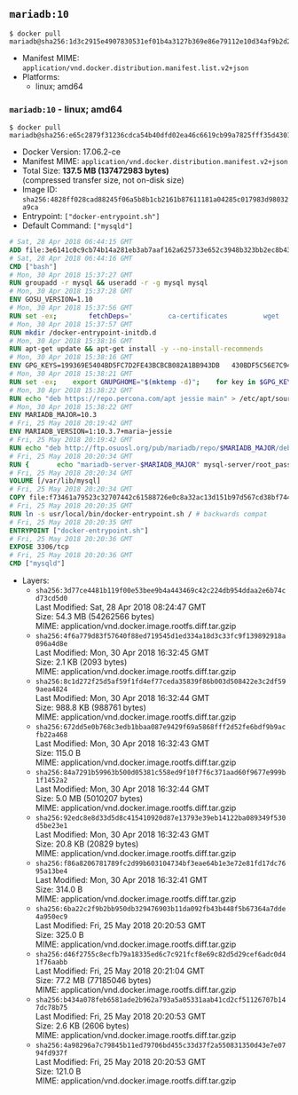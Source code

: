 ## `mariadb:10`

```console
$ docker pull mariadb@sha256:1d3c2915e4907830531ef01b4a3127b369e86e79112e10d34af9b2d23e3b5e4f
```

-	Manifest MIME: `application/vnd.docker.distribution.manifest.list.v2+json`
-	Platforms:
	-	linux; amd64

### `mariadb:10` - linux; amd64

```console
$ docker pull mariadb@sha256:e65c2879f31236cdca54b40dfd02ea46c6619cb99a7825fff35d4301b91f23c3
```

-	Docker Version: 17.06.2-ce
-	Manifest MIME: `application/vnd.docker.distribution.manifest.v2+json`
-	Total Size: **137.5 MB (137472983 bytes)**  
	(compressed transfer size, not on-disk size)
-	Image ID: `sha256:4828ff028cad88245f06a5b8b1cb2161b87611181a04285c017983d98032a9ca`
-	Entrypoint: `["docker-entrypoint.sh"]`
-	Default Command: `["mysqld"]`

```dockerfile
# Sat, 28 Apr 2018 06:44:15 GMT
ADD file:3e6141c0c9cb74b14a281eb3ab7aaf162a625733e652c3948b323bb2ec8b4343 in / 
# Sat, 28 Apr 2018 06:44:16 GMT
CMD ["bash"]
# Mon, 30 Apr 2018 15:37:27 GMT
RUN groupadd -r mysql && useradd -r -g mysql mysql
# Mon, 30 Apr 2018 15:37:28 GMT
ENV GOSU_VERSION=1.10
# Mon, 30 Apr 2018 15:37:56 GMT
RUN set -ex; 		fetchDeps=' 		ca-certificates 		wget 	'; 	apt-get update; 	apt-get install -y --no-install-recommends $fetchDeps; 	rm -rf /var/lib/apt/lists/*; 		dpkgArch="$(dpkg --print-architecture | awk -F- '{ print $NF }')"; 	wget -O /usr/local/bin/gosu "https://github.com/tianon/gosu/releases/download/$GOSU_VERSION/gosu-$dpkgArch"; 	wget -O /usr/local/bin/gosu.asc "https://github.com/tianon/gosu/releases/download/$GOSU_VERSION/gosu-$dpkgArch.asc"; 		export GNUPGHOME="$(mktemp -d)"; 	gpg --keyserver ha.pool.sks-keyservers.net --recv-keys B42F6819007F00F88E364FD4036A9C25BF357DD4; 	gpg --batch --verify /usr/local/bin/gosu.asc /usr/local/bin/gosu; 	rm -r "$GNUPGHOME" /usr/local/bin/gosu.asc; 		chmod +x /usr/local/bin/gosu; 	gosu nobody true; 		apt-get purge -y --auto-remove $fetchDeps
# Mon, 30 Apr 2018 15:37:57 GMT
RUN mkdir /docker-entrypoint-initdb.d
# Mon, 30 Apr 2018 15:38:16 GMT
RUN apt-get update && apt-get install -y --no-install-recommends 		apt-transport-https ca-certificates 		pwgen 	&& rm -rf /var/lib/apt/lists/*
# Mon, 30 Apr 2018 15:38:16 GMT
ENV GPG_KEYS=199369E5404BD5FC7D2FE43BCBCB082A1BB943DB 	430BDF5C56E7C94E848EE60C1C4CBDCDCD2EFD2A 	4D1BB29D63D98E422B2113B19334A25F8507EFA5
# Mon, 30 Apr 2018 15:38:21 GMT
RUN set -ex; 	export GNUPGHOME="$(mktemp -d)"; 	for key in $GPG_KEYS; do 		gpg --keyserver ha.pool.sks-keyservers.net --recv-keys "$key"; 	done; 	gpg --export $GPG_KEYS > /etc/apt/trusted.gpg.d/mariadb.gpg; 	rm -r "$GNUPGHOME"; 	apt-key list
# Mon, 30 Apr 2018 15:38:22 GMT
RUN echo "deb https://repo.percona.com/apt jessie main" > /etc/apt/sources.list.d/percona.list 	&& { 		echo 'Package: *'; 		echo 'Pin: release o=Percona Development Team'; 		echo 'Pin-Priority: 998'; 	} > /etc/apt/preferences.d/percona
# Mon, 30 Apr 2018 15:38:22 GMT
ENV MARIADB_MAJOR=10.3
# Fri, 25 May 2018 20:19:42 GMT
ENV MARIADB_VERSION=1:10.3.7+maria~jessie
# Fri, 25 May 2018 20:19:42 GMT
RUN echo "deb http://ftp.osuosl.org/pub/mariadb/repo/$MARIADB_MAJOR/debian jessie main" > /etc/apt/sources.list.d/mariadb.list 	&& { 		echo 'Package: *'; 		echo 'Pin: release o=MariaDB'; 		echo 'Pin-Priority: 999'; 	} > /etc/apt/preferences.d/mariadb
# Fri, 25 May 2018 20:20:34 GMT
RUN { 		echo "mariadb-server-$MARIADB_MAJOR" mysql-server/root_password password 'unused'; 		echo "mariadb-server-$MARIADB_MAJOR" mysql-server/root_password_again password 'unused'; 	} | debconf-set-selections 	&& apt-get update 	&& apt-get install -y 		"mariadb-server=$MARIADB_VERSION" 		percona-xtrabackup-24 		socat 	&& rm -rf /var/lib/apt/lists/* 	&& sed -ri 's/^user\s/#&/' /etc/mysql/my.cnf /etc/mysql/conf.d/* 	&& rm -rf /var/lib/mysql && mkdir -p /var/lib/mysql /var/run/mysqld 	&& chown -R mysql:mysql /var/lib/mysql /var/run/mysqld 	&& chmod 777 /var/run/mysqld 	&& find /etc/mysql/ -name '*.cnf' -print0 		| xargs -0 grep -lZE '^(bind-address|log)' 		| xargs -rt -0 sed -Ei 's/^(bind-address|log)/#&/' 	&& echo '[mysqld]\nskip-host-cache\nskip-name-resolve' > /etc/mysql/conf.d/docker.cnf
# Fri, 25 May 2018 20:20:34 GMT
VOLUME [/var/lib/mysql]
# Fri, 25 May 2018 20:20:34 GMT
COPY file:f73461a79523c32707442c61588726e0c8a32ac13d151b97d567cd38bf7443d4 in /usr/local/bin/ 
# Fri, 25 May 2018 20:20:35 GMT
RUN ln -s usr/local/bin/docker-entrypoint.sh / # backwards compat
# Fri, 25 May 2018 20:20:35 GMT
ENTRYPOINT ["docker-entrypoint.sh"]
# Fri, 25 May 2018 20:20:36 GMT
EXPOSE 3306/tcp
# Fri, 25 May 2018 20:20:36 GMT
CMD ["mysqld"]
```

-	Layers:
	-	`sha256:3d77ce4481b119f00e53bee9b4a443469c42c224db954ddaa2e6b74cd73cd5d0`  
		Last Modified: Sat, 28 Apr 2018 08:24:47 GMT  
		Size: 54.3 MB (54262566 bytes)  
		MIME: application/vnd.docker.image.rootfs.diff.tar.gzip
	-	`sha256:4f6a779d83f57640f88ed719545d1ed334a18d3c33fc9f139892918a096a4d8e`  
		Last Modified: Mon, 30 Apr 2018 16:32:45 GMT  
		Size: 2.1 KB (2093 bytes)  
		MIME: application/vnd.docker.image.rootfs.diff.tar.gzip
	-	`sha256:8c1d272f25d5af59f1fd4ef77ceda35839f86b003d508422e3c2df599aea4824`  
		Last Modified: Mon, 30 Apr 2018 16:32:44 GMT  
		Size: 988.8 KB (988761 bytes)  
		MIME: application/vnd.docker.image.rootfs.diff.tar.gzip
	-	`sha256:672dd5e0b768c3edb1bbaa087e9429f69a5868fff2d52fe6bdf9b9acfb22a468`  
		Last Modified: Mon, 30 Apr 2018 16:32:43 GMT  
		Size: 115.0 B  
		MIME: application/vnd.docker.image.rootfs.diff.tar.gzip
	-	`sha256:84a7291b59963b500d05381c558ed9f10f7f6c371aad60f9677e999b1f1452a2`  
		Last Modified: Mon, 30 Apr 2018 16:32:44 GMT  
		Size: 5.0 MB (5010207 bytes)  
		MIME: application/vnd.docker.image.rootfs.diff.tar.gzip
	-	`sha256:92edc8e8d33d5d8c415410920d87e13793e39eb14122ba089349f530d5be23e1`  
		Last Modified: Mon, 30 Apr 2018 16:32:43 GMT  
		Size: 20.8 KB (20829 bytes)  
		MIME: application/vnd.docker.image.rootfs.diff.tar.gzip
	-	`sha256:f86a8206781789fc2d99b603104734bf3eae64b1e3e72e81fd17dc7695a13be4`  
		Last Modified: Mon, 30 Apr 2018 16:32:41 GMT  
		Size: 314.0 B  
		MIME: application/vnd.docker.image.rootfs.diff.tar.gzip
	-	`sha256:6ba22c2f9b2bb950db329476903b11da092fb43b448f5b67364a7dde4a950ec9`  
		Last Modified: Fri, 25 May 2018 20:20:53 GMT  
		Size: 325.0 B  
		MIME: application/vnd.docker.image.rootfs.diff.tar.gzip
	-	`sha256:d46f2755c8ecfb79a18335ed6c7c921fcf8e69c82d5d29cef6adc0d41f76aabb`  
		Last Modified: Fri, 25 May 2018 20:21:04 GMT  
		Size: 77.2 MB (77185046 bytes)  
		MIME: application/vnd.docker.image.rootfs.diff.tar.gzip
	-	`sha256:b434a078feb6581ade2b962a793a5a05331aab41cd2cf51126707b147dc78b75`  
		Last Modified: Fri, 25 May 2018 20:20:53 GMT  
		Size: 2.6 KB (2606 bytes)  
		MIME: application/vnd.docker.image.rootfs.diff.tar.gzip
	-	`sha256:4a98296a7c79845b11ed79706bd455c33d37f2a550831350d43e7e0794fd937f`  
		Last Modified: Fri, 25 May 2018 20:20:53 GMT  
		Size: 121.0 B  
		MIME: application/vnd.docker.image.rootfs.diff.tar.gzip
